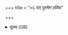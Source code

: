 +++
title = "०६ यत् पुरुषेण हविषा"

+++
<details><summary>मूलम् (GR)</summary>

+++(not found in PSK)+++यत् पुरुषेण हविषा  
देवा यज्ञम् अतन्वत ।  
क्व स्वित् तद् अद्य नो ब्रूयाद्  
यदि हव्येनेजिरे ॥
</details>